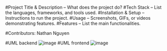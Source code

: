 
 
#Project Title & Description – What does the project do?
#Tech Stack – List the languages, frameworks, and tools used.
#Installation & Setup – Instructions to run the project.
#Usage – Screenshots, GIFs, or videos demonstrating features.
#Features – List the main functionalities.

#Contributors: Nathan Nguyen


#UML backend
![image](https://github.com/user-attachments/assets/0247b792-1721-43c8-8d36-30e3f1ca8079)
#UML frontend
![image](https://github.com/user-attachments/assets/6bbd1261-ccb2-434d-9235-20966b7e56d4)

